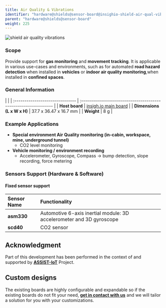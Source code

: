 ```yaml
---
title: Air Quality & Vibrations
identifier: "hardware@shields@sensor-board@insighio-shield-air-qual-vibr"
parent: "hardware@shields@sensor-board"
weight: 225
---
```


![shield air quality vibrations](/images/deviceimages/insighio-shield-air-quality-vibration.png?width=20pc)

### Scope
Provide support for **gas monitoring** and **movement tracking**. It is applicable in various use-cases and environments, such as for automated **road hazard detection** when installed in **vehicles** or **indoor air quality monitoring**,when installed in **confined spaces**.

### General Information

|                                  |
| :------------------------------- | :---------------------------------------------------------------- |
| **Host board**                   | [insigh.io main board](../../../board/latest)       |
| **Dimensions (L x W x H)**       | 37.7 x 36.47 x 16.7 mm                                               |
| **Weight**                       | 8 g                                                              |

### Example Applications

-   **Special environment Air Quality monitoring (in-cabin, workspace, mine, underground tunnel)**
    -   CO2 level monitoring
-   **Vehicle monitoring / environment recording**
    -   Accelerometer, Gyroscope, Compass -> bump detection, slope recording, force metering

### Sensors Support (Hardware & Software)

#### Fixed sensor support

|  Sensor Name                    |  Functionality                                                                   |
| :-----------------------------  | :--------------------------------------------------------------------------------|
| **asm330**                      | Automotive 6-axis inertial module: 3D accelerometer and 3D gyroscope             |
| **scd40**                       | CO2 sensor                                                                       |


## Acknowledgment
Part of this development has been performed in the context of and supported by **[ASSIST-IoT](https://assist-iot.eu/)** Project.


## Custom designs

The existing boards are highly configurable and expandable so if the existing boards do not fit your need, **[get in contact with us](mailto:info@insigh.io)** and we will tailor a solution for you with your customizations.
